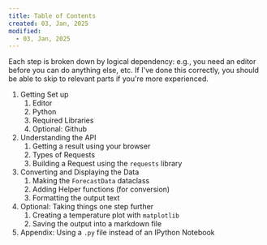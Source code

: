 ```yaml
---
title: Table of Contents
created: 03, Jan, 2025
modified:
  - 03, Jan, 2025
---
```


Each step is broken down by logical dependency: e.g., you need an editor before you can do anything else, etc. If I've done this correctly, you should be able to skip to relevant parts if you're more experienced.

1. Getting Set up
	1. Editor
	2. Python
	3. Required Libraries
	4. Optional: Github
2. Understanding the API
	1. Getting a result using your browser
	2. Types of Requests
	3. Building a Request using the `requests` library
3. Converting and Displaying the Data
	1. Making the `ForecastData` dataclass
	2. Adding Helper functions (for conversion)
	3. Formatting the output text
4. Optional: Taking things one step further
	1. Creating a temperature plot with `matplotlib`
	2. Saving the output into a markdown file
5. Appendix: Using a `.py` file instead of an IPython Notebook